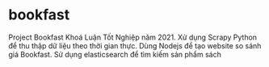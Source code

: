# bookfast
Project Bookfast
Khoá Luận Tốt Nghiệp năm 2021.
Xử dụng Scrapy Python để thu thập dữ liệu theo thời gian thực.
Dùng Nodejs để tạo website so sánh giá Bookfast.
Sử dụng elasticsearch để tìm kiếm sản phẩm sách
